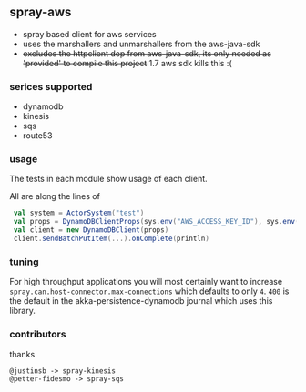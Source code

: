 ## spray-aws

* spray based client for aws services
* uses the marshallers and unmarshallers from the aws-java-sdk
* ~~excludes the httpclient dep from aws-java-sdk, its only needed as 'provided' to compile this project~~ 1.7 aws sdk kills this :(

### serices supported

* dynamodb
* kinesis
* sqs
* route53


### usage

The tests in each module show usage of each client.

All are along the lines of

```scala
 val system = ActorSystem("test")
 val props = DynamoDBClientProps(sys.env("AWS_ACCESS_KEY_ID"), sys.env("AWS_SECRET_ACCESS_KEY"), Timeout(10 seconds), system, system)
 val client = new DynamoDBClient(props)
 client.sendBatchPutItem(...).onComplete(println)
```


### tuning

For high throughput applications you will most certainly want to increase `spray.can.host-connector.max-connections` which defaults
to only `4`. `400` is the default in the akka-persistence-dynamodb journal which uses this library.

### contributors

thanks 

```
@justinsb -> spray-kinesis
@petter-fidesmo -> spray-sqs
```
